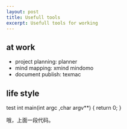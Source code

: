 ```yaml
---
layout: post
title: Usefull tools
excerpt: Usefull tools for working
---
```


## at work ##

+ project planning: planner
+ mind mapping: xmind mindomo
+ document publish: texmac

## life style ##

test
	int main(int argc ,char argv**)
	{
		return 0;
	}

哦，上面一段代码。

